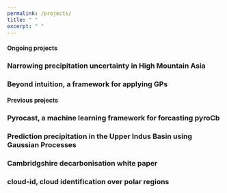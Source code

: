 ```yaml
---
permalink: /projects/
title: " "
excerpt: " "
---
```


#### Ongoing projects

### Narrowing precipitation uncertainty in High Mountain Asia

### Beyond intuition, a framework for applying GPs

#### Previous projects

### Pyrocast, a machine learning framework for forcasting pyroCb

### Prediction precipitation in the Upper Indus Basin using Gaussian Processes

### Cambridgshire decarbonisation white paper

### cloud-id, cloud identification over polar regions
